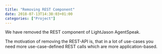 ```yaml
---
title: "Removing REST Component"
date: 2018-07-13T14:38:03+01:00
categories: ["Project"]
---
```


We have removed the REST component of LightJason AgentSpeak.
<!--More-->

The motivation of removing the REST-API is, that in a lot of use-cases you need more use-case-defined REST calls which are more application-based.

